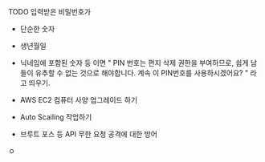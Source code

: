 TODO
입력받은 비밀번호가
- 단순한 숫자
- 생년월일
- 닉네임에 포함된 숫자 등
이면 " PIN 번호는 편지 삭제 권한을 부여하므로, 쉽게 남들이 유추할 수 없는 것으로 해야합니다. 계속 이 PIN번호를 사용하시겠어요? " 라고 띄우기.


- AWS EC2 컴퓨터 사양 업그레이드 하기
- Auto Scailing 작업하기
- 브루트 포스 등 API 무한 요청 공격에 대한 방어



ㅇ